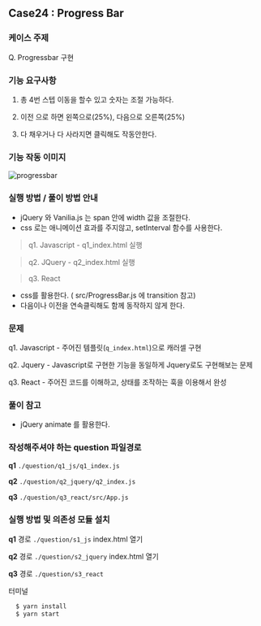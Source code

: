 ## Case24 : Progress Bar


### 케이스 주제
Q. Progressbar 구현


### 기능 요구사항
1) 총 4번 스텝 이동을 할수 있고 숫자는 조절 가능하다.

2) 이전 으로 하면 왼쪽으로(25%), 다음으로 오른쪽(25%)

3) 다 채우거나 다 사라지면 클릭해도 작동안한다.


### 기능 작동 이미지
![progressbar](https://user-images.githubusercontent.com/12206933/107072156-175f4700-6829-11eb-89dd-728c42894dd4.gif)


### 실행 방법 / 풀이 방법 안내
- jQuery 와 Vanilia.js 는 span 안에 width 값을 조절한다.
- css 로는 애니메이션 효과를 주지않고, setInterval 함수를 사용한다.  
> q1. Javascript - q1_index.html 실행

> q2. JQuery - q2_index.html 실행

> q3. React
- css를 활용한다. ( src/ProgressBar.js 에 transition 참고)
- 다음이나 이전을 연속클릭해도 함께 동작하지 않게 한다.


### 문제
q1. Javascript - 주어진 템플릿(`q_index.html`)으로 캐러셀 구현

q2. Jquery -  Javascript로 구현한 기능을 동일하게 Jquery로도 구현해보는 문제

q3. React - 주어진 코드를 이해하고, 상태를 조작하는 훅을 이용해서 완성


### 풀이 참고
- jQuery animate 를 활용한다.


### 작성해주셔야 하는 question 파일경로
**q1**
`./question/q1_js/q1_index.js`

**q2**
`./question/q2_jquery/q2_index.js`

**q3**
`./question/q3_react/src/App.js`


### 실행 방법 및 의존성 모듈 설치

**q1**
경로
`./question/s1_js`
index.html 열기

**q2**
경로
`./question/s2_jquery`
index.html 열기

**q3**
경로
`./question/s3_react`

터미널
```bash
  $ yarn install
  $ yarn start
```


